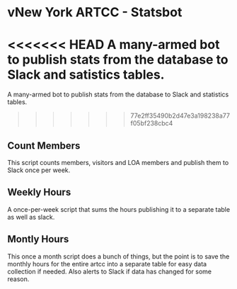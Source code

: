 # vNew York ARTCC - Statsbot
<<<<<<< HEAD
A many-armed bot to publish stats from the database to Slack and satistics tables.
=======
A many-armed bot to publish stats from the database to Slack and statistics tables.
>>>>>>> 77e2ff35490b2d47e3a198238a77f05bf238cbc4

## Count Members
This script counts members, visitors and LOA members and publish them to Slack once per week.

## Weekly Hours
A once-per-week script that sums the hours publishing it to a separate table as well as slack.

## Montly Hours
This once a month script does a bunch of things, but the point is to save the monthly hours for the entire artcc into a separate table for easy data collection if needed. Also alerts to Slack if data has changed for some reason.
